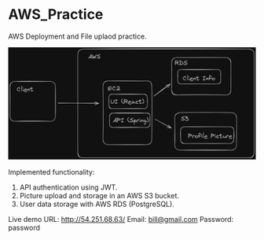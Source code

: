 # AWS_Practice

AWS Deployment and File uplaod practice.

![Alt text](https://github.com/Bill-W315/AWS_Practice/blob/main/system.png)

Implemented functionality:
1. API authentication using JWT.
2. Picture upload and storage in an AWS S3 bucket.
3. User data storage with AWS RDS (PostgreSQL).    

Live demo URL: http://54.251.68.63/
Email: bill@gmail.com
Password: password
